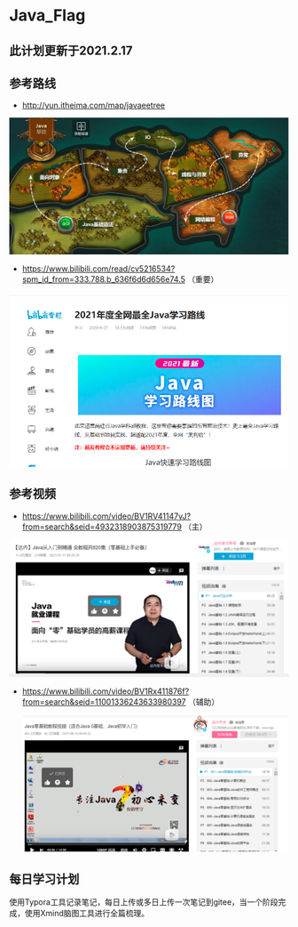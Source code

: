 # Java_Flag



## 此计划更新于2021.2.17



## 参考路线

- http://yun.itheima.com/map/javaeetree

![image-20210217144906160](README.assets/image-20210217144906160.png)



- https://www.bilibili.com/read/cv5216534?spm_id_from=333.788.b_636f6d6d656e74.5 （重要）

![image-20210217145335405](README.assets/image-20210217145335405.png)







## 参考视频

- https://www.bilibili.com/video/BV1RV41147yJ?from=search&seid=4932318903875319779    （主）

![image-20210217145045758](README.assets/image-20210217145045758.png)



- https://www.bilibili.com/video/BV1Rx411876f?from=search&seid=11001336243633980397  （辅助）

  ![image-20210217145312622](README.assets/image-20210217145312622.png)



## 每日学习计划
使用Typora工具记录笔记，每日上传或多日上传一次笔记到gitee，当一个阶段完成，使用Xmind脑图工具进行全篇梳理。